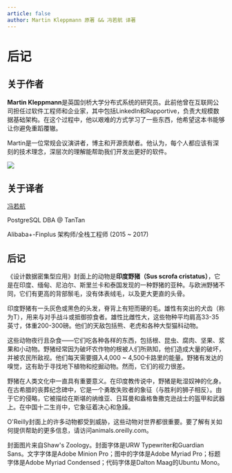 ```yaml
---
article: false
author: Martin Kleppmann 原著 && 冯若航 译著
---
```


# 后记

## 关于作者

**Martin Kleppmann**是英国剑桥大学分布式系统的研究员。此前他曾在互联网公司担任过软件工程师和企业家，其中包括LinkedIn和Rapportive，负责大规模数据基础架构。在这个过程中，他以艰难的方式学习了一些东西，他希望这本书能够让你避免重蹈覆辙。

Martin是一位常规会议演讲者，博主和开源贡献者。他认为，每个人都应该有深刻的技术理念，深层次的理解能帮助我们开发出更好的软件。

![](http://martin.kleppmann.com/2017/03/ddia-poster.jpg)



## 关于译者

[冯若航](https://vonng.com/about)

PostgreSQL DBA @ TanTan

Alibaba+-Finplus 架构师/全栈工程师 (2015 ~ 2017)



## 后记

《设计数据密集型应用》封面上的动物是**印度野猪（Sus scrofa cristatus）**，它是在印度、缅甸、尼泊尔、斯里兰卡和泰国发现的一种野猪的亚种。与欧洲野猪不同，它们有更高的背部鬃毛，没有体表绒毛，以及更大更直的头骨。

印度野猪有一头灰色或黑色的头发，脊背上有短而硬的毛。雄性有突出的犬齿（称为T），用来与对手战斗或抵御掠食者。雄性比雌性大，这些物种平均肩高33-35英寸，体重200-300磅。他们的天敌包括熊、老虎和各种大型猫科动物。

这些动物夜行且杂食——它们吃各种各样的东西，包括根、昆虫、腐肉、坚果、浆果和小动物。野猪经常因为破坏农作物的根被人们所熟知，他们造成大量的破坏，并被农民所敌视。他们每天需要摄入4,000 ~ 4,500卡路里的能量。野猪有发达的嗅觉，这有助于寻找地下植物和挖掘动物。然而，它们的视力很差。

野猪在人类文化中一直具有重要意义。在印度教传说中，野猪是毗湿奴神的化身。在古希腊的丧葬纪念碑中，它是一个勇敢失败者的象征（与胜利的狮子相反）。由于它的侵略，它被描绘在斯堪的纳维亚、日耳曼和盎格鲁撒克逊战士的盔甲和武器上。在中国十二生肖中，它象征着决心和急躁。

O'Reilly封面上的许多动物都受到威胁，这些动物对世界都很重要。要了解有关如何提供帮助的更多信息，请访问animals.oreilly.com。

封面图片来自Shaw's Zoology。封面字体是URW Typewriter和Guardian Sans。文字字体是Adobe Minion Pro；图中的字体是Adobe Myriad Pro；标题字体是Adobe Myriad Condensed；代码字体是Dalton Maag的Ubuntu Mono。
